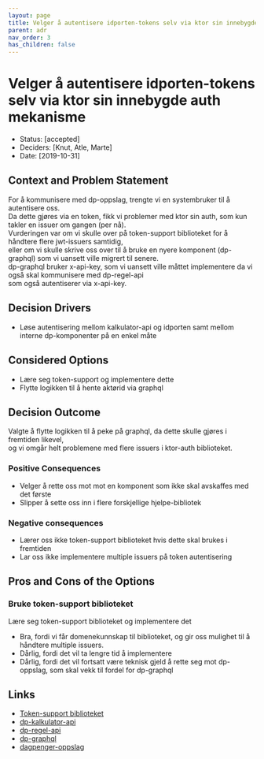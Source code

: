 ```yaml
---
layout: page
title: Velger å autentisere idporten-tokens selv via ktor sin innebygde auth mekanisme
parent: adr
nav_order: 3
has_children: false
---
```


# Velger å autentisere idporten-tokens selv via ktor sin innebygde auth mekanisme

* Status: [accepted] <!-- optional -->
* Deciders: [Knut, Atle, Marte]
* Date: [2019-10-31] <!-- optional -->


## Context and Problem Statement

For å kommunisere med dp-oppslag, trengte vi en systembruker til å autentisere oss.  
Da dette gjøres via en token, fikk vi problemer med ktor sin auth, som kun takler en issuer om gangen (per nå).  
Vurderingen var om vi skulle over på token-support biblioteket for å håndtere flere jwt-issuers samtidig,  
eller om vi skulle skrive oss over til å bruke en nyere komponent (dp-graphql) som vi uansett ville migrert til senere.  
dp-graphql bruker x-api-key, som vi uansett ville måttet implementere da vi også skal kommunisere med dp-regel-api  
som også autentiserer via x-api-key.  

## Decision Drivers <!-- optional -->

* Løse autentisering mellom kalkulator-api og idporten samt mellom interne dp-komponenter på en enkel måte

## Considered Options

* Lære seg token-support og implementere dette
* Flytte logikken til å hente aktørid via graphql

## Decision Outcome

Valgte å flytte logikken til å peke på graphql, da dette skulle gjøres i fremtiden likevel,  
og vi omgår helt problemene med flere issuers i ktor-auth biblioteket.

### Positive Consequences <!-- optional -->

* Velger å rette oss mot mot en komponent som ikke skal avskaffes med det første
* Slipper å sette oss inn i flere forskjellige hjelpe-bibliotek

### Negative consequences <!-- optional -->

* Lærer oss ikke token-support biblioteket hvis dette skal brukes i fremtiden
* Lar oss ikke implementere multiple issuers på token autentisering

## Pros and Cons of the Options <!-- optional -->

### Bruke token-support biblioteket

Lære seg token-support biblioteket og implementere det

* Bra, fordi vi får domenekunnskap til biblioteket, og gir oss mulighet til å håndtere multiple issuers.
* Dårlig, fordi det vil ta lengre tid å implementere
* Dårlig, fordi det vil fortsatt være teknisk gjeld å rette seg mot dp-oppslag, som skal vekk til fordel for dp-graphql


## Links <!-- optional -->

* [Token-support biblioteket](https://github.com/navikt/token-support/)
* [dp-kalkulator-api](https://github.com/navikt/dp-kalkulator-api)
* [dp-regel-api](https://github.com/navikt/dp-regel-api)
* [dp-graphql](https://github.com/navikt/dp-graphql)
* [dagpenger-oppslag](https://github.com/navikt/dagpenger-oppslag)
